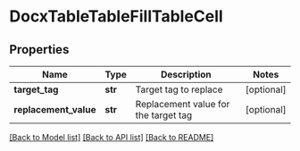 # DocxTableTableFillTableCell

## Properties
Name | Type | Description | Notes
------------ | ------------- | ------------- | -------------
**target_tag** | **str** | Target tag to replace | [optional] 
**replacement_value** | **str** | Replacement value for the target tag | [optional] 

[[Back to Model list]](../README.md#documentation-for-models) [[Back to API list]](../README.md#documentation-for-api-endpoints) [[Back to README]](../README.md)


